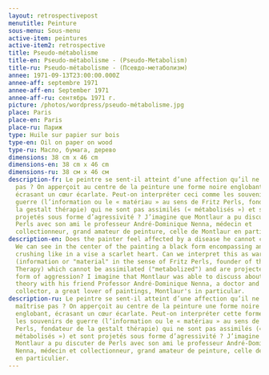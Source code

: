 ```yaml
---
layout: retrospectivepost
menutitle: Peinture
sous-menu: Sous-menu
active-item: peintures
active-item2: retrospective
title: Pseudo-métabolisme
title-en: Pseudo-métabolisme - (Pseudo-Metabolism)
title-ru: Pseudo-métabolisme - (Псевдо-метаболизм)
annee: 1971-09-13T23:00:00.000Z
annee-aff: septembre 1971
annee-aff-en: September 1971
annee-aff-ru: сентябрь 1971 г.
picture: /photos/wordpress/pseudo-métabolisme.jpg
place: Paris
place-en: Paris
place-ru: Париж
type: Huile sur papier sur bois
type-en: Oil on paper on wood
type-ru: Масло, бумага, дерево
dimensions: 38 cm x 46 cm
dimensions-en: 38 cm x 46 cm
dimensions-ru: 38 см x 46 см
description-fr: Le peintre se sent-il atteint d’une affection qu’il ne maîtrise
  pas ? On apperçoit au centre de la peinture une forme noire englobant,
  écrasant un cœur écarlate. Peut-on interpréter ceci comme les souvenirs de
  guerre (l’information ou le « matériau » au sens de Fritz Perls, fondateur de
  la gestalt thérapie) qui ne sont pas assimilés (« métabolisés ») et sont
  projetés sous forme d’agressivité ? J’imagine que Montlaur a pu discuter de
  Perls avec son ami le professeur André-Dominique Nenna, médecin et
  collectionneur, grand amateur de peinture, celle de Montlaur en particulier.
description-en: Does the painter feel affected by a disease he cannot control?
  We can see in the center of the painting a black form encompassing and
  crushing like in a vise a scarlet heart. Can we interpret this as war memories
  (information or "material" in the sense of Fritz Perls, founder of the Gestalt
  Therapy) which cannot be assimilated ("metabolized") and are projected in the
  form of aggression? I imagine that Montlaur was able to discuss about Perls'
  theory with his friend Professor André-Dominique Nenna, a doctor and a
  collector, a great lover of paintings, Montlaur's in particular.
description-ru: Le peintre se sent-il atteint d’une affection qu’il ne qu’il ne
  maîtrise pas ? On apperçoit au centre de la peinture une forme noire
  englobant, écrasant un cœur écarlate. Peut-on interpréter cette forme comme
  les souvenirs de guerre (l’information ou le « matériau » au sens de Fritz
  Perls, fondateur de la gestalt thérapie) qui ne sont pas assimilés («
  métabolisés ») et sont projetés sous forme d’agressivité ? J’imagine que
  Montlaur a pu discuter de Perls avec son ami le professeur André-Dominique
  Nenna, médecin et collectionneur, grand amateur de peinture, celle de Montlaur
  en particulier.
---
```

